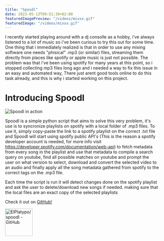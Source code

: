 ```yaml
---
title: "Spoodl"
date: 2023-05-13T09:51:39+02:00
featuredImagePreview: "/videos/mixxx.gif"
featuredImage: "/videos/mixxx.gif"
---
```


I recently started playing around with a dj consolle as a hobby, i've always listened to a lot of music so i've been curious to try this out for some time.
One thing that i immediately realized is that in order to use any mixing software one needs "phisical" .mp3 (or similar) files, streaming them directly from places like spotify or apple music is just not possible. The problem was that i've been using spotify for many years at this point, so i stopped collecting mp3 files long ago and i needed a way to fix this issue in an easy and automated way, There just arent good tools online to do this task already, and this is why i started working on this project.

# Introducing Spoodl

![Spoodl in action](/videos/spoodl.gif)

Spoodl is a simple python script that aims to solve this very problem, it's use is to syncronize playlists on spotify with a local folder of .mp3 files. To use it, simply copy-paste the link to a spotify playlist on the correct .txt file and Spoodl will start using spotify public API's (This is the reason a spotify developer account is needed, for more info visit https://developer.spotify.com/documentation/web-api) to fetch metadata from every song in the playlist and use that metadata to compile a search query on youtube, find all possible matches on youtube and prompt the user on what version to select, download and convert the selected video to an audio and finally apply all the song metadata gathered from spotify to the correct tags on the .mp3 file.

Each time the script is run it will detect changes done on the spotify playlist and ask the user to delete/download new songs if needed. making sure that the local files are an exact copy of the selected playlists

Check it out on [GitHub!](https://github.com/ElPlatypo/spoodl)

<a href="https://github.com/ElPlatypo/spoodl">
  <img src="/images/spoodl.png" alt="ElPlatypo/spoodl - GitHub" height="90">
</a>
